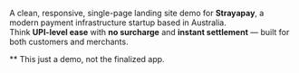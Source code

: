 A clean, responsive, single-page landing site demo for **Strayapay**, a modern payment infrastructure startup based in Australia.  
Think **UPI-level ease** with **no surcharge** and **instant settlement** — built for both customers and merchants.

** This just a demo, not the finalized app.
